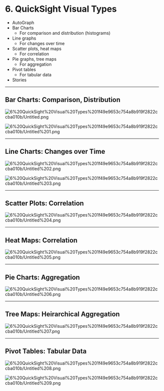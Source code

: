 # 6. QuickSight Visual Types

- AutoGraph
- Bar Charts
    - For comparison and distribution (histograms)
- Line graphs
    - For changes over time
- Scatter plots, heat maps
    - For correlation
- Pie graphs, tree maps
    - For aggregation
- Pivot tables
    - For tabular data
- Stories

---

## Bar Charts: Comparison, Distribution

![6%20QuickSight%20Visual%20Types%201f49e9653c754a8b919f2822ccba010b/Untitled.png](6%20QuickSight%20Visual%20Types%201f49e9653c754a8b919f2822ccba010b/Untitled.png)

![6%20QuickSight%20Visual%20Types%201f49e9653c754a8b919f2822ccba010b/Untitled%201.png](6%20QuickSight%20Visual%20Types%201f49e9653c754a8b919f2822ccba010b/Untitled%201.png)

---

## Line Charts: Changes over Time

![6%20QuickSight%20Visual%20Types%201f49e9653c754a8b919f2822ccba010b/Untitled%202.png](6%20QuickSight%20Visual%20Types%201f49e9653c754a8b919f2822ccba010b/Untitled%202.png)

![6%20QuickSight%20Visual%20Types%201f49e9653c754a8b919f2822ccba010b/Untitled%203.png](6%20QuickSight%20Visual%20Types%201f49e9653c754a8b919f2822ccba010b/Untitled%203.png)

---

## Scatter Plots: Correlation

![6%20QuickSight%20Visual%20Types%201f49e9653c754a8b919f2822ccba010b/Untitled%204.png](6%20QuickSight%20Visual%20Types%201f49e9653c754a8b919f2822ccba010b/Untitled%204.png)

---

## Heat Maps: Correlation

![6%20QuickSight%20Visual%20Types%201f49e9653c754a8b919f2822ccba010b/Untitled%205.png](6%20QuickSight%20Visual%20Types%201f49e9653c754a8b919f2822ccba010b/Untitled%205.png)

---

## Pie Charts: Aggregation

![6%20QuickSight%20Visual%20Types%201f49e9653c754a8b919f2822ccba010b/Untitled%206.png](6%20QuickSight%20Visual%20Types%201f49e9653c754a8b919f2822ccba010b/Untitled%206.png)

---

## Tree Maps: Heirarchical Aggregation

![6%20QuickSight%20Visual%20Types%201f49e9653c754a8b919f2822ccba010b/Untitled%207.png](6%20QuickSight%20Visual%20Types%201f49e9653c754a8b919f2822ccba010b/Untitled%207.png)

---

## Pivot Tables: Tabular Data

![6%20QuickSight%20Visual%20Types%201f49e9653c754a8b919f2822ccba010b/Untitled%208.png](6%20QuickSight%20Visual%20Types%201f49e9653c754a8b919f2822ccba010b/Untitled%208.png)

![6%20QuickSight%20Visual%20Types%201f49e9653c754a8b919f2822ccba010b/Untitled%209.png](6%20QuickSight%20Visual%20Types%201f49e9653c754a8b919f2822ccba010b/Untitled%209.png)